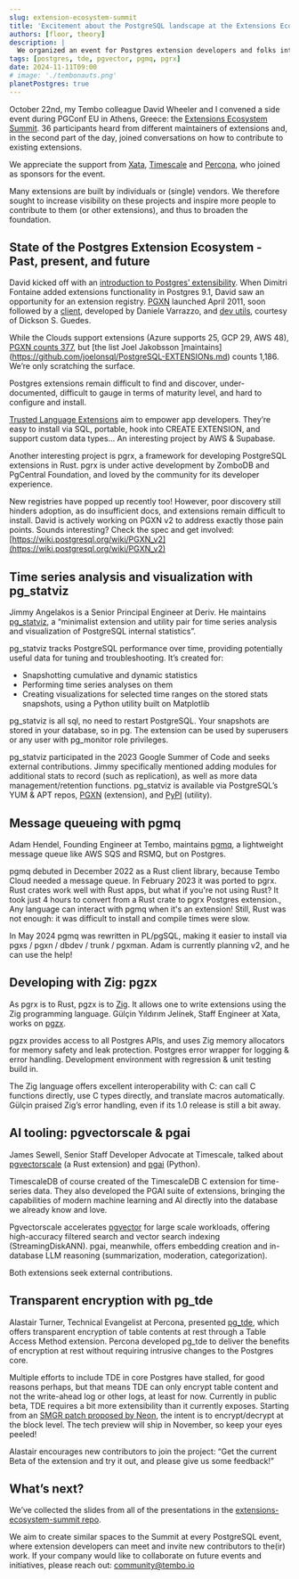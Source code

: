 ```yaml
---
slug: extension-ecosystem-summit
title: 'Excitement about the PostgreSQL landscape at the Extensions Ecosystem Summit at PGConf EU'
authors: [floor, theory]
description: |
  We organized an event for Postgres extension developers and folks interested in contributing to the larger ecosystem. Here's what happened.
tags: [postgres, tde, pgvector, pgmq, pgrx]
date: 2024-11-11T09:00
# image: './tembonauts.png'
planetPostgres: true
---
```


October 22nd, my Tembo colleague David Wheeler and I convened a side event during PGConf EU in Athens, Greece: the [Extensions Ecosystem Summit](https://www.eventbrite.com/e/extension-ecosystem-summit-tickets-1022518730047). 36 participants heard from different maintainers of extensions and, in the second part of the day, joined conversations on how to contribute to existing extensions.

We appreciate the support from [Xata](https://xata.io/), [Timescale](https://www.timescale.com/) and [Percona](https://www.percona.com/), who joined as sponsors for the event.

Many extensions are built by individuals or (single) vendors. We therefore sought to increase visibility on these projects and inspire more people to contribute to them (or other extensions), and thus to broaden the foundation.

## State of the Postgres Extension Ecosystem - Past, present, and future

David kicked off with an [introduction to Postgres’ extensibility](https://drive.google.com/file/d/1TWhLKKvWfg-b90XZhVVbySBQOGL5FdjD/view?usp=drive_link). When Dimitri Fontaine added extensions functionality in Postgres 9.1, David saw an opportunity for an extension registry. [PGXN](https://pgxn.org) launched April 2011, soon followed by a [client](https://pgxn.github.io/pgxnclient/), developed by Daniele Varrazzo, and [dev utils](https://github.com/guedes/pgxn-utils), courtesy of Dickson S. Guedes.

While the Clouds support extensions (Azure supports 25, GCP 29, AWS 48), [PGXN counts 377](https://pgxn.org/about), but [the list Joel Jakobsson ]maintains](https://github.com/joelonsql/PostgreSQL-EXTENSIONs.md) counts 1,186. We’re only scratching the surface.

Postgres extensions remain difficult to find and discover, under-documented, difficult to gauge in terms of maturity level, and hard to configure and install. 

[Trusted Language Extensions](https://github.com/aws/pg_tle) aim to empower app developers. They’re easy to install via SQL, portable, hook into CREATE EXTENSION, and support custom data types… An interesting project by AWS & Supabase.

Another interesting project is pgrx, a framework for developing PostgreSQL extensions in Rust. pgrx is under active development by ZomboDB and PgCentral Foundation, and loved by the community for its developer experience.

New registries have popped up recently too! However, poor discovery still hinders adoption, as do insufficient docs, and extensions remain difficult to install. David is actively working on PGXN v2 to address exactly those pain points. Sounds interesting? Check the spec and get involved: [https://wiki.postgresql.org/wiki/PGXN_v2](https://wiki.postgresql.org/wiki/PGXN_v2)

## Time series analysis and visualization with pg_statviz

Jimmy Angelakos is a Senior Principal Engineer at Deriv. He maintains [pg_statviz](https://github.com/vyruss/pg_statviz), a “minimalist extension and utility pair for time series analysis and visualization of PostgreSQL internal statistics”.

pg_statviz tracks PostgreSQL performance over time, providing potentially useful data for tuning and troubleshooting. It’s created for:

* Snapshotting cumulative and dynamic statistics
* Performing time series analyses on them
* Creating visualizations for selected time ranges on the stored stats snapshots, using a Python utility built on Matplotlib

pg_statviz is all sql, no need to restart PostgreSQL. Your snapshots are stored in your database, so in pg. The extension can be used by superusers or any user with pg_monitor role privileges. 

pg_statviz participated in the 2023 Google Summer of Code and seeks external contributions. Jimmy specifically mentioned adding modules for additional stats to record (such as replication), as well as more data management/retention functions. pg_statviz is available via PostgreSQL’s YUM & APT repos, [PGXN](https://pgxn.org/dist/pg_statviz/) (extension), and [PyPI](https://pypi.org/project/pg_statviz/) (utility). 

## Message queueing with pgmq

Adam Hendel, Founding Engineer at Tembo, maintains [pgmq](https://github.com/tembo-io/pgmq), a lightweight message queue like AWS SQS and RSMQ, but on Postgres.

pgmq debuted in December 2022 as a Rust client library, because Tembo Cloud needed a message queue. In February 2023 it was ported to pgrx. Rust crates work well with Rust apps, but what if you're not using Rust? It took just 4 hours to convert from a Rust crate to pgrx Postgres extension., Any language can interact with pgmq when it's an extension! Still, Rust was not enough: it was difficult to install and compile times were slow. 

In May 2024 pgmq was rewritten in PL/pgSQL, making it easier to install via pgxs / pgxn / dbdev / trunk / pgxman. Adam is currently planning v2, and he can use the help! 

## Developing with Zig: pgzx

As pgrx is to Rust, pgzx is to [Zig](https://ziglang.org/). It allows one to write extensions using the Zig programming language. Gülçin Yıldırım Jelínek, Staff Engineer at Xata, works on [pgzx](https://github.com/xataio/pgzx). 

pgzx provides access to all Postgres APIs, and uses Zig memory allocators for memory safety and leak protection. Postgres error wrapper for logging & error handling. Development environment with regression & unit testing build in.

The Zig language offers excellent interoperability with C: can call C functions directly, use C types directly, and translate macros automatically. Gülçin praised Zig’s error handling, even if its 1.0 release is still a bit away. 

## AI tooling: pgvectorscale & pgai

James Sewell, Senior Staff Developer Advocate at Timescale, talked about [pgvectorscale](https://github.com/timescale/pgvectorscale) (a Rust extension) and [pgai](https://github.com/timescale/pgai) (Python). 

TimescaleDB of course created of the TimescaleDB C extension for time-series data. They also developed  the PGAI suite of extensions, bringing the capabilities of modern machine learning and AI directly into the database we already know and love.

Pgvectorscale accelerates [pgvector](https://github.com/pgvector/pgvector) for large scale workloads, offering high-accuracy filtered search and vector search indexing (StreamingDiskANN). pgai, meanwhile, offers embedding creation and in-database LLM reasoning (summarization, moderation,
categorization).

Both extensions seek external contributions.

## Transparent encryption with pg_tde

Alastair Turner, Technical Evangelist at Percona, presented [pg_tde](https://github.com/percona/pg_tde), which offers transparent  encryption of table contents at rest through a Table Access Method extension. Percona developed pg_tde to deliver the benefits of encryption at rest without requiring intrusive changes to the Postgres core.

Multiple efforts to include TDE in core Postgres have stalled, for good reasons perhaps, but that means TDE can only encrypt table content and not the write-ahead log or other logs, at least  for now. Currently in public beta, TDE requires a bit more extensibility than it currently exposes. Starting from an [SMGR patch
proposed by Neon](https://commitfest.postgresql.org/43/4428/), the intent is to encrypt/decrypt at the block level. The tech preview will ship in November, so keep your eyes peeled!

Alastair encourages new contributors to join the project: “Get the current Beta of the extension and try it out, and please give us some feedback!”

## What’s next?

We’ve collected the slides from all of the presentations in the [extensions-ecosystem-summit  repo](https://github.com/tembo-io/tembo-labs/tree/main/extensions-ecosystem-summit). 

We aim to create similar spaces to the Summit at every PostgreSQL event, where extension developers can meet and invite new contributors to the(ir) work. If your company would like to collaborate on future events and initiatives, please reach out: community@tembo.io